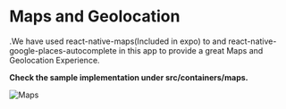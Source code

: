 # Maps and Geolocation

.We have used react-native-maps\(Included in expo\) to and react-native-google-places-autocomplete in this app to provide a great Maps and Geolocation Experience. 

**Check the sample implementation under src/containers/maps.**

![Maps](../.gitbook/assets/screen-shot-2018-04-22-at-8.56.23-pm.png)



